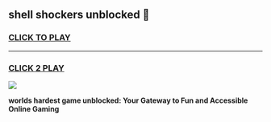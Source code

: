 
## shell shockers unblocked 👋
<h3>
<a href="https://premium.freeplayer.one?title=shell_shockers_unblocked&ref=13F">CLICK TO PLAY</a></h3>
<hr>

<h3>
<a href="https://premium.freeplayer.one?title=shell_shockers_unblocked&ref=13F">CLICK 2 PLAY</a>
  
</h3>

<a href="https://premium.freeplayer.one?title=shell_shockers_unblocked&ref=12F/"><img src="https://clearcache.store/games.png"></a>


**worlds hardest game unblocked: Your Gateway to Fun and Accessible Online Gaming**
